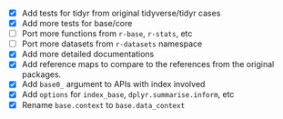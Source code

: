 
- [x] Add tests for tidyr from original tidyverse/tidyr cases
- [x] Add more tests for base/core
- [ ] Port more functions from `r-base`, `r-stats`, etc
- [ ] Port more datasets from `r-datasets` namespace
- [x] Add more detailed documentations
- [x] Add reference maps to compare to the references from the original packages.
- [x] Add `base0_` argument to APIs with index involved
- [x] Add `options` for `index_base`, `dplyr.summarise.inform`, etc
- [x] Rename `base.context` to `base.data_context`
